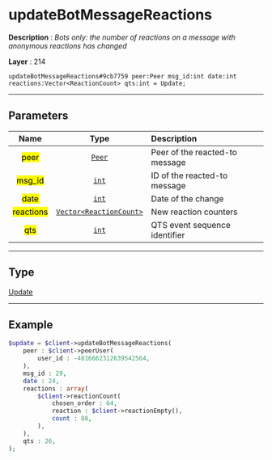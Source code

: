 # updateBotMessageReactions

**Description** : *Bots only: the number of reactions on a message with anonymous reactions has changed*

**Layer** : 214

```tl
updateBotMessageReactions#9cb7759 peer:Peer msg_id:int date:int reactions:Vector<ReactionCount> qts:int = Update;
```

---

## Parameters

| Name | Type | Description |
| :---: | :---: | :--- |
| <mark>peer</mark> | [`Peer`](type/Peer) | Peer of the reacted-to message |
| <mark>msg_id</mark> | [`int`](type/int) | ID of the reacted-to message |
| <mark>date</mark> | [`int`](type/int) | Date of the change |
| <mark>reactions</mark> | [`Vector<ReactionCount>`](type/ReactionCount) | New reaction counters |
| <mark>qts</mark> | [`int`](type/int) | QTS event sequence identifier |

---

## Type

[Update](type/Update)

---

## Example

```php
$update = $client->updateBotMessageReactions(
	peer : $client->peerUser(
		user_id : -4816662312639542564,
	),
	msg_id : 29,
	date : 24,
	reactions : array(
		$client->reactionCount(
			chosen_order : 64,
			reaction : $client->reactionEmpty(),
			count : 88,
		),
	),
	qts : 26,
);
```